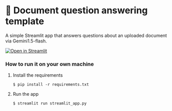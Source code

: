 # 📄 Document question answering template

A simple Streamlit app that answers questions about an uploaded document via Gemini1.5-flash.

[![Open in Streamlit](https://static.streamlit.io/badges/streamlit_badge_black_white.svg)](https://test-ia.streamlit.app/)

### How to run it on your own machine

1. Install the requirements

   ```
   $ pip install -r requirements.txt
   ```

2. Run the app

   ```
   $ streamlit run streamlit_app.py
   ```

